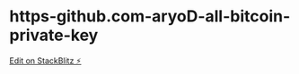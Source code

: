 # https-github.com-aryoD-all-bitcoin-private-key

[Edit on StackBlitz ⚡️](https://stackblitz.com/edit/angular-mawtqy)